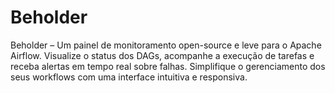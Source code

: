 # Beholder
Beholder – Um painel de monitoramento open-source e leve para o Apache Airflow. Visualize o status dos DAGs, acompanhe a execução de tarefas e receba alertas em tempo real sobre falhas. Simplifique o gerenciamento dos seus workflows com uma interface intuitiva e responsiva.
